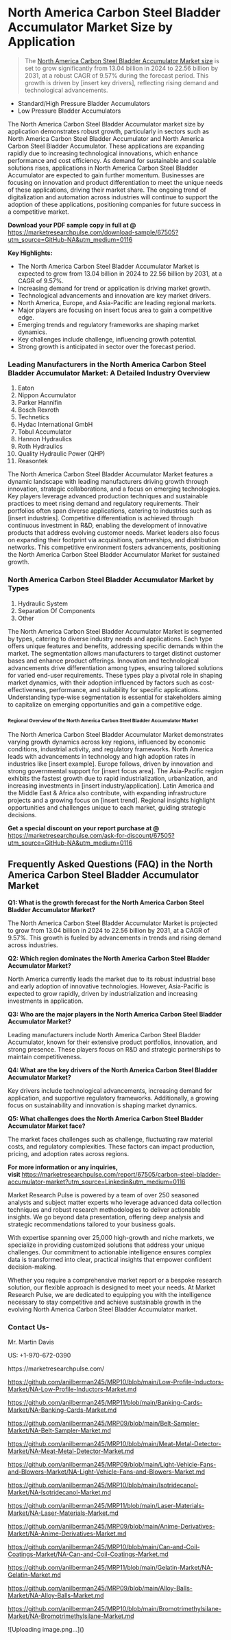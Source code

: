 <h1>North America Carbon Steel Bladder Accumulator Market&nbsp;Size by Application</h1><blockquote><p>The <a href="https://marketresearchpulse.com/download-sample/67505?utm_source=GitHub-NA&amp;utm_medium=0116">North America Carbon Steel Bladder Accumulator Market size</a> is set to grow significantly from 13.04 billion in 2024 to 22.56 billion by 2031, at a robust CAGR of 9.57% during the forecast period. This growth is driven by [insert key drivers], reflecting rising demand and technological advancements.</p></blockquote><ul><li>Standard/High Pressure Bladder Accumulators<li> Low Pressure Bladder Accumulators</li></ul><p>The North America Carbon Steel Bladder Accumulator market size by application demonstrates robust growth, particularly in sectors such as North America Carbon Steel Bladder Accumulator and North America Carbon Steel Bladder Accumulator. These applications are expanding rapidly due to increasing technological innovations, which enhance performance and cost efficiency. As demand for sustainable and scalable solutions rises, applications in North America Carbon Steel Bladder Accumulator are expected to gain further momentum. Businesses are focusing on innovation and product differentiation to meet the unique needs of these applications, driving their market share. The ongoing trend of digitalization and automation across industries will continue to support the adoption of these applications, positioning companies for future success in a competitive market.</p><p><strong>Download your PDF sample copy in full at @ </strong><a href="https://marketresearchpulse.com/download-sample/67505?utm_source=GitHub-NA&amp;utm_medium=0116">https://marketresearchpulse.com/download-sample/67505?utm_source=GitHub-NA&amp;utm_medium=0116</a></p><p><strong>Key Highlights: </strong></p><ul><li>The North America Carbon Steel Bladder Accumulator Market is expected to grow from 13.04 billion in 2024 to 22.56 billion by 2031, at a CAGR of 9.57%.</li><li>Increasing demand for trend or application is driving market growth.</li><li>Technological advancements and innovation are key market drivers.</li><li>North America, Europe, and Asia-Pacific are leading regional markets.</li><li>Major players are focusing on insert focus area to gain a competitive edge.</li><li>Emerging trends and regulatory frameworks are shaping market dynamics.</li><li>Key challenges include challenge, influencing growth potential.</li><li>Strong growth is anticipated in sector over the forecast period.</li></ul><h3>Leading Manufacturers in the North America Carbon Steel Bladder Accumulator Market: A Detailed Industry Overview</h3><ol><li>Eaton</li><li>Nippon Accumulator</li><li>Parker Hannifin</li><li>Bosch Rexroth</li><li>Technetics</li><li>Hydac International GmbH</li><li>Tobul Accumulator</li><li>Hannon Hydraulics</li><li>Roth Hydraulics</li><li>Quality Hydraulic Power (QHP)</li><li>Reasontek</li></ol><div class="flex max-w-full flex-col flex-grow"><div class="min-h-8 text-message flex w-full flex-col items-end gap-2 whitespace-normal break-words [.text-message+&amp;]:mt-5" dir="auto" data-message-author-role="assistant" data-message-id="fd8432e4-4910-450d-b182-61b7bfb0a01f" data-message-model-slug="gpt-4o"><div class="flex w-full flex-col gap-1 empty:hidden first:pt-[3px]"><div class="markdown prose w-full break-words dark:prose-invert light"><p>The North America Carbon Steel Bladder Accumulator Market features a dynamic landscape with leading manufacturers driving growth through innovation, strategic collaborations, and a focus on emerging technologies. Key players leverage advanced production techniques and sustainable practices to meet rising demand and regulatory requirements. Their portfolios often span diverse applications, catering to industries such as [insert industries]. Competitive differentiation is achieved through continuous investment in R&amp;D, enabling the development of innovative products that address evolving customer needs. Market leaders also focus on expanding their footprint via acquisitions, partnerships, and distribution networks. This competitive environment fosters advancements, positioning the North America Carbon Steel Bladder Accumulator Market for sustained growth.</p></div></div></div></div><h3>North America Carbon Steel Bladder Accumulator Market by Types</h3><ol><li>Hydraulic System<li> Separation Of Components<li> Other</li></ol><div class="flex max-w-full flex-col flex-grow"><div class="min-h-8 text-message flex w-full flex-col items-end gap-2 whitespace-normal break-words [.text-message+&amp;]:mt-5" dir="auto" data-message-author-role="assistant" data-message-id="084470be-0bb7-4664-bddf-5156b4f41249" data-message-model-slug="gpt-4o-mini"><div class="flex w-full flex-col gap-1 empty:hidden first:pt-[3px]"><div class="markdown prose w-full break-words dark:prose-invert light"><p>The North America Carbon Steel Bladder Accumulator Market is segmented by types, catering to diverse industry needs and applications. Each type offers unique features and benefits, addressing specific demands within the market. The segmentation allows manufacturers to target distinct customer bases and enhance product offerings. Innovation and technological advancements drive differentiation among types, ensuring tailored solutions for varied end-user requirements. These types play a pivotal role in shaping market dynamics, with their adoption influenced by factors such as cost-effectiveness, performance, and suitability for specific applications. Understanding type-wise segmentation is essential for stakeholders aiming to capitalize on emerging opportunities and gain a competitive edge.</p></div></div></div></div><h3><span style="font-size: 11px;">Regional Overview of the North America Carbon Steel Bladder Accumulator Market</span></h3><div class="flex max-w-full flex-col flex-grow"><div class="min-h-8 text-message flex w-full flex-col items-end gap-2 whitespace-normal break-words [.text-message+&amp;]:mt-5" dir="auto" data-message-author-role="assistant" data-message-id="e9038762-ce64-4e30-91c9-9bd413514231" data-message-model-slug="gpt-4o-mini"><div class="flex w-full flex-col gap-1 empty:hidden first:pt-[3px]"><div class="markdown prose w-full break-words dark:prose-invert light"><p>The North America Carbon Steel Bladder Accumulator Market demonstrates varying growth dynamics across key regions, influenced by economic conditions, industrial activity, and regulatory frameworks. North America leads with advancements in technology and high adoption rates in industries like [insert example]. Europe follows, driven by innovation and strong governmental support for [insert focus area]. The Asia-Pacific region exhibits the fastest growth due to rapid industrialization, urbanization, and increasing investments in [insert industry/application]. Latin America and the Middle East &amp; Africa also contribute, with expanding infrastructure projects and a growing focus on [insert trend]. Regional insights highlight opportunities and challenges unique to each market, guiding strategic decisions.</p></div></div></div></div><p><strong>Get a special discount on your report purchase at @ </strong><a href="https://marketresearchpulse.com/ask-for-discount/67505?utm_source=GitHub-NA&amp;utm_medium=0116">https://marketresearchpulse.com/ask-for-discount/67505?utm_source=GitHub-NA&amp;utm_medium=0116</a></p><h2>Frequently Asked Questions (FAQ) in the North America Carbon Steel Bladder Accumulator Market</h2><p><strong>Q1: What is the growth forecast for the North America Carbon Steel Bladder Accumulator Market?</strong></p><p>The North America Carbon Steel Bladder Accumulator Market is projected to grow from 13.04 billion in 2024 to 22.56 billion by 2031, at a CAGR of 9.57%. This growth is fueled by advancements in trends and rising demand across industries.</p><p><strong>Q2: Which region dominates the North America Carbon Steel Bladder Accumulator Market?</strong></p><p>North America currently leads the market due to its robust industrial base and early adoption of innovative technologies. However, Asia-Pacific is expected to grow rapidly, driven by industrialization and increasing investments in application.</p><p><strong>Q3: Who are the major players in the North America Carbon Steel Bladder Accumulator Market?</strong></p><p>Leading manufacturers include North America Carbon Steel Bladder Accumulator, known for their extensive product portfolios, innovation, and strong presence. These players focus on R&amp;D and strategic partnerships to maintain competitiveness.</p><p><strong>Q4: What are the key drivers of the North America Carbon Steel Bladder Accumulator Market?</strong></p><p>Key drivers include technological advancements, increasing demand for application, and supportive regulatory frameworks. Additionally, a growing focus on sustainability and innovation is shaping market dynamics.</p><p><strong>Q5: What challenges does the North America Carbon Steel Bladder Accumulator Market face?</strong></p><p>The market faces challenges such as challenge, fluctuating raw material costs, and regulatory complexities. These factors can impact production, pricing, and adoption rates across regions.</p><p><strong>For more information or any inquiries, visit&nbsp;</strong><a href="https://marketresearchpulse.com/report/67505/carbon-steel-bladder-accumulator-market?utm_source=Linkedin&utm_medium=0116">https://marketresearchpulse.com/report/67505/carbon-steel-bladder-accumulator-market?utm_source=Linkedin&utm_medium=0116</a></p><p>Market Research Pulse is powered by a team of over 250 seasoned analysts and subject matter experts who leverage advanced data collection techniques and robust research methodologies to deliver actionable insights. We go beyond data presentation, offering deep analysis and strategic recommendations tailored to your business goals.</p><p>With expertise spanning over 25,000 high-growth and niche markets, we specialize in providing customized solutions that address your unique challenges. Our commitment to actionable intelligence ensures complex data is transformed into clear, practical insights that empower confident decision-making.</p><p>Whether you require a comprehensive market report or a bespoke research solution, our flexible approach is designed to meet your needs. At Market Research Pulse, we are dedicated to equipping you with the intelligence necessary to stay competitive and achieve sustainable growth in the evolving North America Carbon Steel Bladder Accumulator market.</p><h3><strong>Contact Us-</strong></h3><p>Mr. Martin Davis</p><p>US: +1-970-672-0390</p><p>https://marketresearchpulse.com/</p><p><a href="https://github.com/anilberman245/MRP10/blob/main/Low-Profile-Inductors-Market/NA-Low-Profile-Inductors-Market.md">https://github.com/anilberman245/MRP10/blob/main/Low-Profile-Inductors-Market/NA-Low-Profile-Inductors-Market.md</a></p><p><a href="https://github.com/anilberman245/MRP11/blob/main/Banking-Cards-Market/NA-Banking-Cards-Market.md">https://github.com/anilberman245/MRP11/blob/main/Banking-Cards-Market/NA-Banking-Cards-Market.md</a></p><p><a href="https://github.com/anilberman245/MRP09/blob/main/Belt-Sampler-Market/NA-Belt-Sampler-Market.md">https://github.com/anilberman245/MRP09/blob/main/Belt-Sampler-Market/NA-Belt-Sampler-Market.md</a></p><p><a href="https://github.com/anilberman245/MRP10/blob/main/Meat-Metal-Detector-Market/NA-Meat-Metal-Detector-Market.md">https://github.com/anilberman245/MRP10/blob/main/Meat-Metal-Detector-Market/NA-Meat-Metal-Detector-Market.md</a></p><p><a href="https://github.com/anilberman245/MRP09/blob/main/Light-Vehicle-Fans-and-Blowers-Market/NA-Light-Vehicle-Fans-and-Blowers-Market.md">https://github.com/anilberman245/MRP09/blob/main/Light-Vehicle-Fans-and-Blowers-Market/NA-Light-Vehicle-Fans-and-Blowers-Market.md</a></p><p><a href="https://github.com/anilberman245/MRP10/blob/main/Isotridecanol-Market/NA-Isotridecanol-Market.md">https://github.com/anilberman245/MRP10/blob/main/Isotridecanol-Market/NA-Isotridecanol-Market.md</a></p><p><a href="https://github.com/anilberman245/MRP11/blob/main/Laser-Materials-Market/NA-Laser-Materials-Market.md">https://github.com/anilberman245/MRP11/blob/main/Laser-Materials-Market/NA-Laser-Materials-Market.md</a></p><p><a href="https://github.com/anilberman245/MRP09/blob/main/Anime-Derivatives-Market/NA-Anime-Derivatives-Market.md">https://github.com/anilberman245/MRP09/blob/main/Anime-Derivatives-Market/NA-Anime-Derivatives-Market.md</a></p><p><a href="https://github.com/anilberman245/MRP10/blob/main/Can-and-Coil-Coatings-Market/NA-Can-and-Coil-Coatings-Market.md">https://github.com/anilberman245/MRP10/blob/main/Can-and-Coil-Coatings-Market/NA-Can-and-Coil-Coatings-Market.md</a></p><p><a href="https://github.com/anilberman245/MRP11/blob/main/Gelatin-Market/NA-Gelatin-Market.md">https://github.com/anilberman245/MRP11/blob/main/Gelatin-Market/NA-Gelatin-Market.md</a></p><p><a href="https://github.com/anilberman245/MRP09/blob/main/Alloy-Balls-Market/NA-Alloy-Balls-Market.md">https://github.com/anilberman245/MRP09/blob/main/Alloy-Balls-Market/NA-Alloy-Balls-Market.md</a></p><p><a href="https://github.com/anilberman245/MRP10/blob/main/Bromotrimethylsilane-Market/NA-Bromotrimethylsilane-Market.md">https://github.com/anilberman245/MRP10/blob/main/Bromotrimethylsilane-Market/NA-Bromotrimethylsilane-Market.md</a></p>
![Uploading image.png…]()
